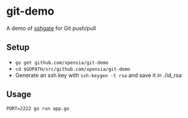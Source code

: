 # git-demo

A demo of [sshgate][sshgate] for Git push/pull

## Setup

- `go get github.com/xpensia/git-demo`
- `cd $GOPATH/src/github.com/xpensia/git-demo`
- Generate an ssh key with `ssh-keygen -t rsa` and save it in ./id_rsa

## Usage

`PORT=2222 go run app.go`


[sshgate]: https://github.com/xpensia/sshgate
